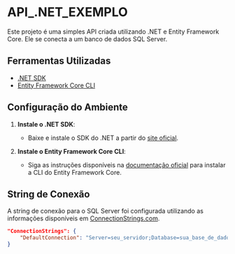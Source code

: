 # API_.NET_EXEMPLO

Este projeto é uma simples API criada utilizando .NET e Entity Framework Core. Ele se conecta a um banco de dados SQL Server.

## Ferramentas Utilizadas

- [.NET SDK](https://dotnet.microsoft.com/en-us/download)
- [Entity Framework Core CLI](https://learn.microsoft.com/pt-br/ef/core/cli/dotnet)

## Configuração do Ambiente

1. **Instale o .NET SDK**:
    - Baixe e instale o SDK do .NET a partir do [site oficial](https://dotnet.microsoft.com/en-us/download).

2. **Instale o Entity Framework Core CLI**:
    - Siga as instruções disponíveis na [documentação oficial](https://learn.microsoft.com/pt-br/ef/core/cli/dotnet) para instalar a CLI do Entity Framework Core.

## String de Conexão

A string de conexão para o SQL Server foi configurada utilizando as informações disponíveis em [ConnectionStrings.com](https://www.connectionstrings.com/sql-server/).

```json
"ConnectionStrings": {
    "DefaultConnection": "Server=seu_servidor;Database=sua_base_de_dados;User Id=seu_usuario;Password=sua_senha;"
}
